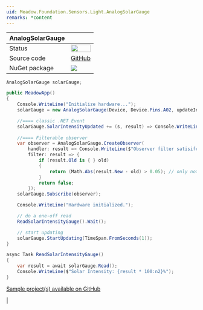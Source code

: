 ```yaml
---
uid: Meadow.Foundation.Sensors.Light.AnalogSolarGauge
remarks: *content
---
```


| AnalogSolarGauge | |
|--------|--------|
| Status | <img src="https://img.shields.io/badge/Working-brightgreen" style="width: auto; height: -webkit-fill-available;" /> |
| Source code | [GitHub](https://github.com/WildernessLabs/Meadow.Foundation/tree/master/Source/Meadow.Foundation.Peripherals/Sensors.Light.AnalogSolarGauge) |
| NuGet package | <a href="https://www.nuget.org/packages/Meadow.Foundation.Sensors.Light.AnalogSolarIntensityGauge/" target="_blank"><img src="https://img.shields.io/nuget/v/Meadow.Foundation.Sensors.Light.AnalogSolarIntensityGauge.svg?label=Meadow.Foundation.Sensors.Light.AnalogSolarIntensityGauge" /></a> |

```csharp
AnalogSolarGauge solarGauge;

public MeadowApp()
{
    Console.WriteLine("Initialize hardware...");
    solarGauge = new AnalogSolarGauge(Device, Device.Pins.A02, updateIntervalMs: 1000);

    //==== classic .NET Event
    solarGauge.SolarIntensityUpdated += (s, result) => Console.WriteLine($"SolarIntensityUpdated: {result.New * 100:n2}%");
    
    //==== Filterable observer
    var observer = AnalogSolarGauge.CreateObserver(
        handler: result => Console.WriteLine($"Observer filter satisifed, new intensity: {result.New * 100:n2}%"),
        filter: result => {
            if (result.Old is { } old)
            {
                return (Math.Abs(result.New - old) > 0.05); // only notify if change is > 5%
            }
            return false;
        });
    solarGauge.Subscribe(observer);

    Console.WriteLine("Hardware initialized.");

    // do a one-off read
    ReadSolarIntensityGauge().Wait();

    // start updating
    solarGauge.StartUpdating(TimeSpan.FromSeconds(1));
}

async Task ReadSolarIntensityGauge()
{
    var result = await solarGauge.Read();
    Console.WriteLine($"Solar Intensity: {result * 100:n2}%");
}
```

[Sample project(s) available on GitHub](https://github.com/WildernessLabs/Meadow.Foundation/tree/master/Source/Meadow.Foundation.Peripherals/Sensors.Light.AnalogSolarGauge/Samples/Sensors.Light.AnalogSolarGauge_Sample)

|
